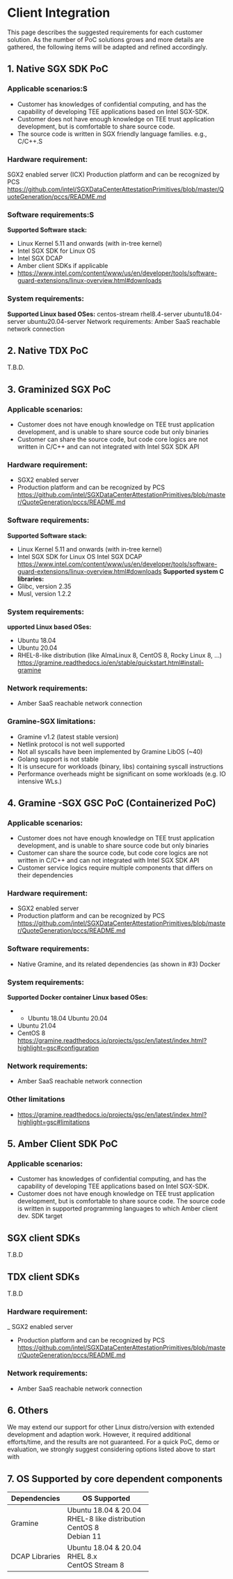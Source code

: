 # Client Integration
This page describes the suggested requirements for each customer solution.
As the number of PoC solutions grows and more details are gathered, the following items will be adapted and refined accordingly.
## 1. Native SGX SDK PoC
### Applicable scenarios:S
- Customer has knowledges of confidential computing, and has the capability of developing TEE applications based on Intel SGX-SDK. 
- Customer does not have enough knowledge on TEE trust application development, but is comfortable to share source code.<br>
- The source code is written in SGX friendly language families. e.g., C/C++.S
### Hardware requirement:
SGX2 enabled server (ICX)
Production platform and can be recognized by PCS
https://github.com/intel/SGXDataCenterAttestationPrimitives/blob/master/QuoteGeneration/pccs/README.md
### Software requirements:S
**Supported Software stack:**
- Linux Kernel 5.11 and onwards (with in-tree kernel)
- Intel SGX SDK for Linux OS
- Intel SGX DCAP
- Amber client SDKs if applicable
- https://www.intel.com/content/www/us/en/developer/tools/software-guard-extensions/linux-overview.html#downloads
### System requirements:
**Supported Linux based OSes:**
centos-stream
rhel8.4-server
ubuntu18.04-server
ubuntu20.04-server
Network requirements:
Amber SaaS reachable network connection
## 2. Native TDX PoC
T.B.D.
## 3. Graminized SGX PoC
### Applicable scenarios:
- Customer does not have enough knowledge on TEE trust application development, and is unable to share source code but only binaries
- Customer can share the source code, but code core logics are not written in C/C++ and can not integrated with Intel SGX SDK API
### Hardware requirement:
- SGX2 enabled server
- Production platform and can be recognized by PCS
https://github.com/intel/SGXDataCenterAttestationPrimitives/blob/master/QuoteGeneration/pccs/README.md
### Software requirements:
**Supported Software stack:**
- Linux Kernel 5.11 and onwards (with in-tree kernel)
- Intel SGX SDK for Linux OS
Intel SGX DCAP
https://www.intel.com/content/www/us/en/developer/tools/software-guard-extensions/linux-overview.html#downloads
**Supported system C libraries:**
- Glibc, version 2.35
- Musl, version 1.2.2
### System requirements:
**upported Linux based OSes:**
- Ubuntu 18.04
- Ubuntu 20.04
- RHEL-8-like distribution (like AlmaLinux 8, CentOS 8, Rocky Linux 8, …)
https://gramine.readthedocs.io/en/stable/quickstart.html#install-gramine
### Network requirements:
- Amber SaaS reachable network connection
### Gramine-SGX limitations:
- Gramine v1.2 (latest stable version)
- Netlink protocol is not well supported
- Not all syscalls have been implemented by Gramine LibOS (~40)
- Golang support is not stable
- It is unsecure for workloads (binary, libs) containing syscall instructions
- Performance overheads might be significant on some workloads (e.g. IO intensive WLs.)
## 4. Gramine -SGX GSC PoC (Containerized PoC)
### Applicable scenarios:
- Customer does not have enough knowledge on TEE trust application development, and is unable to share source code but only binaries
- Customer can share the source code, but code core logics are not written in C/C++ and can not integrated with Intel SGX SDK API
- Customer service logics require multiple components that differs on their dependencies 
### Hardware requirement:
- SGX2 enabled server
- Production platform and can be recognized by PCS
https://github.com/intel/SGXDataCenterAttestationPrimitives/blob/master/QuoteGeneration/pccs/README.md
### Software requirements:
- Native Gramine, and its related dependencies (as shown in #3)
Docker
### System requirements:
**Supported Docker container Linux based OSes:**
- - Ubuntu 18.04
Ubuntu 20.04
- Ubuntu 21.04
- CentOS 8
https://gramine.readthedocs.io/projects/gsc/en/latest/index.html?highlight=gsc#configuration
### Network requirements:
- Amber SaaS reachable network connection
### Other limitations
- https://gramine.readthedocs.io/projects/gsc/en/latest/index.html?highlight=gsc#limitations
## 5. Amber Client SDK PoC
### Applicable scenarios:
- Customer has knowledges of confidential computing, and has the capability of developing TEE applications based on Intel SGX-SDK. 
- Customer does not have enough knowledge on TEE trust application development, but is comfortable to share source code.
The source code is written in supported programming languages to which Amber client dev. SDK target
## SGX client SDKs
T.B.D
## TDX client SDKs
T.B.D
### Hardware requirement:
_ SGX2 enabled server
- Production platform and can be recognized by PCS
https://github.com/intel/SGXDataCenterAttestationPrimitives/blob/master/QuoteGeneration/pccs/README.md
### Network requirements:
- Amber SaaS reachable network connection
## 6. Others
We may extend our support for other Linux distro/version with extended development and adaption work. However, it required additional efforts/time, and the results are not guaranteed. For a quick PoC, demo or evaluation, we strongly suggest considering options listed above to start with

## 7. OS Supported by core dependent components
|Dependencies     |OS Supported       |
|-----------------|-------------------|
|Gramine          |Ubuntu 18.04 & 20.04<br> RHEL-8 like distribution<br> CentOS 8 <br> Debian 11    |
|DCAP Libraries   |Ubuntu 18.04 & 20.04<br>  RHEL 8.x<br>  CentOS Stream 8    |